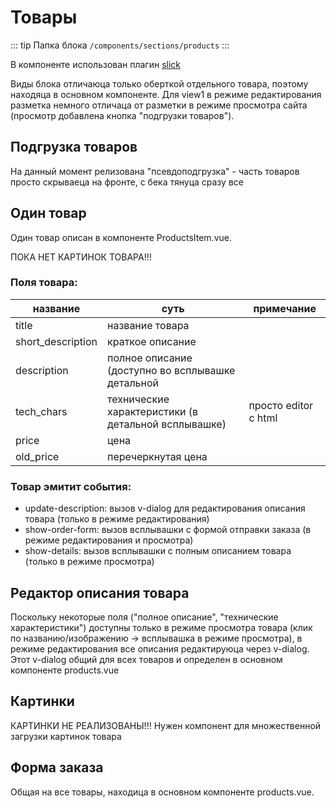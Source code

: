 # Товары [](https://proofs.app.tian-lp.ru/products/)

::: tip Папка блока
`/components/sections/products`
:::

В компоненте использован плагин [slick](/plugins/vue-slick.md)

Виды блока отличаюца только оберткой отдельного товара, поэтому находяца в основном компоненте. Для view1 в режиме редактирования разметка немного отличаца от разметки в режиме просмотра сайта (просмотр добавлена кнопка "подгрузки товаров").

## Подгрузка товаров

На данный момент релизована "псевдоподгрузка" - часть товаров просто скрываеца на фронте, с бека тянуца сразу все

## Один товар

Один товар описан в компоненте ProductsItem.vue.

ПОКА НЕТ КАРТИНОК ТОВАРА!!!

### Поля товара:

| название          | суть                                                | примечание           |
| ----------------- | --------------------------------------------------- | -------------------- |
| title             | название товара                                     |                      |
| short_description | краткое описание                                    |                      |
| description       | полное описание (доступно во всплывашке детальной   |                      |
| tech_chars        | технические характеристики (в детальной всплывашке) | просто editor с html |
| price             | цена                                                |                      |
| old_price         | перечеркнутая цена                                  |                      |

### Товар эмитит события:

- update-description: вызов v-dialog для редактирования описания товара (только в режиме редактирования)
- show-order-form: вызов всплывашки с формой отправки заказа (в режиме редактирования и просмотра)
- show-details: вызов всплывашки с полным описанием товара (только в режиме просмотра)

## Редактор описания товара

Поскольку некоторые поля ("полное описание", "технические характеристики") доступны только в режиме просмотра товара (клик по названию/изображению -> всплывашка в режиме просмотра), в режиме редактирования все описания редактируюца через v-dialog. Этот v-dialog общий для всех товаров и определен в основном компоненте products.vue

## Картинки

КАРТИНКИ НЕ РЕАЛИЗОВАНЫ!!! Нужен компонент для множественной загрузки картинок товара

## Форма заказа

Общая на все товары, находица в основном компоненте products.vue.
